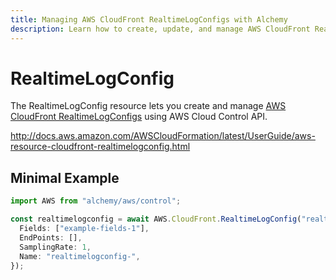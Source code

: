 ```yaml
---
title: Managing AWS CloudFront RealtimeLogConfigs with Alchemy
description: Learn how to create, update, and manage AWS CloudFront RealtimeLogConfigs using Alchemy Cloud Control.
---
```


# RealtimeLogConfig

The RealtimeLogConfig resource lets you create and manage [AWS CloudFront RealtimeLogConfigs](https://docs.aws.amazon.com/cloudfront/latest/userguide/) using AWS Cloud Control API.

http://docs.aws.amazon.com/AWSCloudFormation/latest/UserGuide/aws-resource-cloudfront-realtimelogconfig.html

## Minimal Example

```ts
import AWS from "alchemy/aws/control";

const realtimelogconfig = await AWS.CloudFront.RealtimeLogConfig("realtimelogconfig-example", {
  Fields: ["example-fields-1"],
  EndPoints: [],
  SamplingRate: 1,
  Name: "realtimelogconfig-",
});
```

